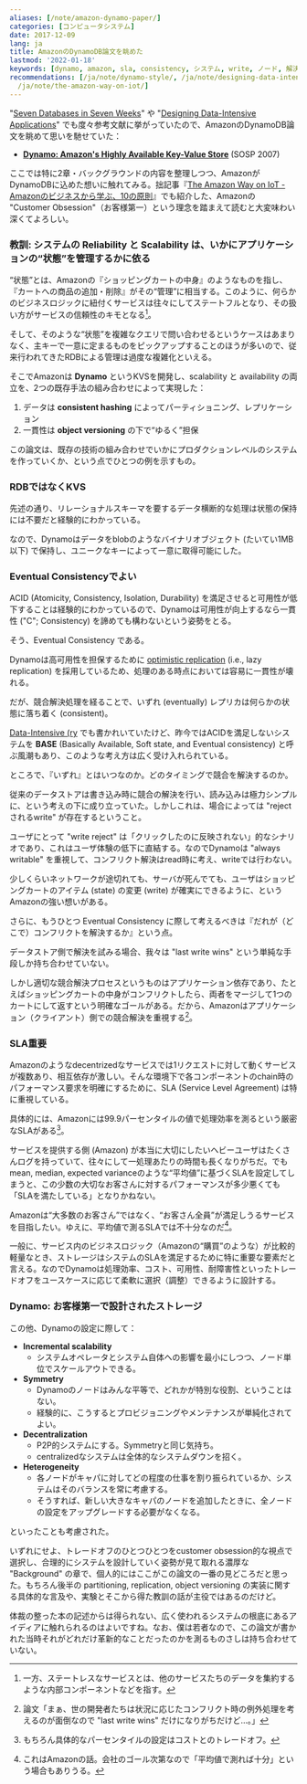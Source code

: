 ```yaml
---
aliases: [/note/amazon-dynamo-paper/]
categories: [コンピュータシステム]
date: 2017-12-09
lang: ja
title: AmazonのDynamoDB論文を眺めた
lastmod: '2022-01-18'
keywords: [dynamo, amazon, sla, consistency, システム, write, ノード, 解決, サービス, 競合]
recommendations: [/ja/note/dynamo-style/, /ja/note/designing-data-intensive-applications/,
  /ja/note/the-amazon-way-on-iot/]
---
```


"[Seven Databases in Seven Weeks](https://pragprog.com/book/rwdata/seven-databases-in-seven-weeks)" や "[Designing Data-Intensive Applications](https://dataintensive.net/)" でも度々参考文献に挙がっていたので、AmazonのDynamoDB論文を眺めて思いを馳せていた：

- **[Dynamo: Amazon's Highly Available Key-Value Store](https://dl.acm.org/citation.cfm?id=1294281)** (SOSP 2007)

ここでは特に2章・バックグラウンドの内容を整理しつつ、AmazonがDynamoDBに込めた想いに触れてみる。拙記事『[The Amazon Way on IoT - Amazonのビジネスから学ぶ、10の原則](/note/the-amazon-way-on-iot/)』でも紹介した、Amazonの "Customer Obsession"（お客様第一）という理念を踏まえて読むと大変味わい深くてよろしい。

### 教訓: システムの Reliability と Scalability は、いかにアプリケーションの“状態”を管理するかに依る

“状態”とは、Amazonの『ショッピングカートの中身』のようなものを指し、『カートへの商品の追加・削除』がその“管理”に相当する。このように、何らかのビジネスロジックに紐付くサービスは往々にしてステートフルとなり、その扱い方がサービスの信頼性のキモとなる[^1]。

そして、そのような“状態”を複雑なクエリで問い合わせるというケースはあまりなく、主キーで一意に定まるものをピックアップすることのほうが多いので、従来行われてきたRDBによる管理は過度な複雑化といえる。

そこでAmazonは **Dynamo** というKVSを開発し、scalability と availability の両立を、2つの既存手法の組み合わせによって実現した：

1. データは **consistent hashing** によってパーティショニング、レプリケーション
2. 一貫性は **object versioning** の下で“ゆるく”担保

この論文は、既存の技術の組み合わせでいかにプロダクションレベルのシステムを作っていくか、という点でひとつの例を示すもの。

### RDBではなくKVS

先述の通り、リレーショナルスキーマを要するデータ横断的な処理は状態の保持には不要だと経験的にわかっている。

なので、Dynamoはデータをblobのようなバイナリオブジェクト (たいてい1MB以下) で保持し、ユニークなキーによって一意に取得可能にした。

### Eventual Consistencyでよい

ACID (Atomicity, Consistency, Isolation, Durability) を満足させると可用性が低下することは経験的にわかっているので、Dynamoは可用性が向上するなら一貫性 ("C"; Consistency) を諦めても構わないという姿勢をとる。

そう、Eventual Consistency である。

Dynamoは高可用性を担保するために [optimistic replication](https://en.wikipedia.org/wiki/Optimistic_replication) (i.e., lazy replication) を採用しているため、処理のある時点においては容易に一貫性が壊れる。

だが、競合解決処理を経ることで、いずれ (eventually) レプリカは何らかの状態に落ち着く (consistent)。

[Data-Intensive (ry](https://dataintensive.net/) でも書かれいていたけど、昨今ではACIDを満足しないシステムを **BASE** (Basically Available, Soft state, and Eventual consistency) と呼ぶ風潮もあり、このような考え方は広く受け入れられている。

ところで、『いずれ』とはいつなのか。どのタイミングで競合を解決するのか。

従来のデータストアは書き込み時に競合の解決を行い、読み込みは極力シンプルに、という考えの下に成り立っていた。しかしこれは、場合によっては "rejectされるwrite" が存在するということ。

ユーザにとって "write reject" は「クリックしたのに反映されない」的なシナリオであり、これはユーザ体験の低下に直結する。なのでDynamoは "always writable" を重視して、コンフリクト解決はread時に考え、writeでは行わない。

少しくらいネットワークが途切れても、サーバが死んでても、ユーザはショッピングカートのアイテム (state) の変更 (write) が確実にできるように、というAmazonの強い想いがある。

さらに、もうひとつ Eventual Consistency に際して考えるべきは『だれが（どこで）コンフリクトを解決するか』という点。

データストア側で解決を試みる場合、我々は "last write wins" という単純な手段しか持ち合わせていない。

しかし適切な競合解決プロセスというものはアプリケーション依存であり、たとえばショッピングカートの中身がコンフリクトしたら、両者をマージして1つのカートにして返すという明確なゴールがある。だから、Amazonはアプリケーション（クライアント）側での競合解決を重視する[^5]。

### SLA重要

Amazonのようなdecentrizedなサービスでは1リクエストに対して動くサービスが複数あり、相互依存が激しい。そんな環境下で各コンポーネントのchain時のパフォーマンス要求を明確にするために、SLA  (Service Level Agreement) は特に重視している。

具体的には、Amazonには99.9パーセンタイルの値で処理効率を測るという厳密なSLAがある[^2]。

サービスを提供する側 (Amazon) が本当に大切にしたいヘビーユーザはたくさんログを持っていて、往々にして一処理あたりの時間も長くなりがちだ。でもmean, median, expected varianceのような“平均値”に基づくSLAを設定してしまうと、この少数の大切なお客さんに対するパフォーマンスが多少悪くても「SLAを満たしている」となりかねない。

Amazonは“大多数のお客さん”ではなく、“お客さん全員”が満足しうるサービスを目指したい。ゆえに、平均値で測るSLAでは不十分なのだ[^3]。

一般に、サービス内のビジネスロジック（Amazonの“購買”のような）が比較的軽量なとき、ストレージはシステムのSLAを満足するために特に重要な要素だと言える。なのでDynamoは処理効率、コスト、可用性、耐障害性といったトレードオフをユースケースに応じて柔軟に選択（調整）できるように設計する。

### Dynamo: お客様第一で設計されたストレージ

この他、Dynamoの設定に際して：

- **Incremental scalability**
  - システムオペレータとシステム自体への影響を最小にしつつ、ノード単位でスケールアウトできる。
- **Symmetry**
  - Dynamoのノードはみんな平等で、どれかが特別な役割、ということはない。
  - 経験的に、こうするとプロビジョニングやメンテナンスが単純化されてよい。
- **Decentralization**
  - P2P的システムにする。Symmetryと同じ気持ち。
  - centralizedなシステムは全体的なシステムダウンを招く。
- **Heterogeneity**
  - 各ノードがキャパに対してどの程度の仕事を割り振られているか、システムはそのバランスを常に考慮する。
  - そうすれば、新しい大きなキャパのノードを追加したときに、全ノードの設定をアップグレードする必要がなくなる。

といったことも考慮された。

いずれにせよ、トレードオフのひとつひとつをcustomer obsession的な視点で選択し、合理的にシステムを設計していく姿勢が見て取れる濃厚な "Background" の章で、個人的にはここがこの論文の一番の見どころだと思った。もちろん後半の partitioning, replication, object versioning の実装に関する具体的な言及や、実験とそこから得た教訓の話が主役ではあるのだけど。

体裁の整った本の記述からは得られない、広く使われるシステムの根底にあるアイディアに触れられるのはよいですね。なお、僕は若者なので、この論文が書かれた当時それがどれだけ革新的なことだったのかを測るものさしは持ち合わせていない。

[^1]: 一方、ステートレスなサービスとは、他のサービスたちのデータを集約するような内部コンポーネントなどを指す。
[^2]: もちろん具体的なパーセンタイルの設定はコストとのトレードオフ。
[^3]: これはAmazonの話。会社のゴール次第なので「平均値で測れば十分」という場合もありうる。
[^5]: 論文「まぁ、世の開発者たちは状況に応じたコンフリクト時の例外処理を考えるのが面倒なので "last write wins" だけになりがちだけど…。」